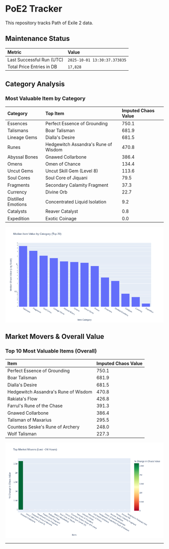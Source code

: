 # PoE2 Tracker

This repository tracks Path of Exile 2 data.

## Maintenance Status

<!-- START_MAINTENANCE -->
| Metric | Value |
|:---|:---|
| Last Successful Run (UTC) | `2025-10-01 13:30:37.373835` |
| Total Price Entries in DB | `17,828` |

<!-- END_MAINTENANCE -->

## Category Analysis

<!-- START_CATEGORY_ANALYSIS -->
### Most Valuable Item by Category
| Category | Top Item | Imputed Chaos Value |
| :--- | :--- | :--- |
| Essences | Perfect Essence of Grounding | 750.1 |
| Talismans | Boar Talisman | 681.9 |
| Lineage Gems | Dialla's Desire | 681.5 |
| Runes | Hedgewitch Assandra's Rune of Wisdom | 470.8 |
| Abyssal Bones | Gnawed Collarbone | 386.4 |
| Omens | Omen of Chance | 134.4 |
| Uncut Gems | Uncut Skill Gem (Level 8) | 113.6 |
| Soul Cores | Soul Core of Jiquani | 79.5 |
| Fragments | Secondary Calamity Fragment | 37.3 |
| Currency | Divine Orb | 22.7 |
| Distilled Emotions | Concentrated Liquid Isolation | 9.2 |
| Catalysts | Reaver Catalyst | 0.8 |
| Expedition | Exotic Coinage | 0.0 |


![Category Analysis Chart](charts/category_analysis.png)
<!-- END_CATEGORY_ANALYSIS -->

## Market Movers & Overall Value

<!-- START_ANALYSIS -->
### Top 10 Most Valuable Items (Overall)
| Item | Imputed Chaos Value |
| :--- | :--- |
| Perfect Essence of Grounding | 750.1 |
| Boar Talisman | 681.9 |
| Dialla's Desire | 681.5 |
| Hedgewitch Assandra's Rune of Wisdom | 470.8 |
| Rakiata's Flow | 426.8 |
| Farrul's Rune of the Chase | 391.3 |
| Gnawed Collarbone | 386.4 |
| Talisman of Maxarius | 295.5 |
| Countess Seske's Rune of Archery | 248.0 |
| Wolf Talisman | 227.3 |


![Market Movers Chart](charts/market_movers.png)
<!-- END_ANALYSIS -->

---
